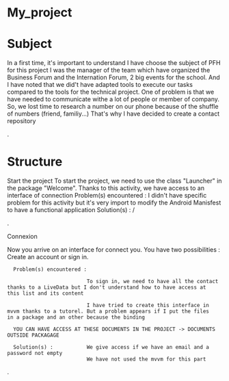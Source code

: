 # My_project

<h1>Subject</h1>

<p>In a first time, it's important to understand I have choose the subject of PFH for this project
I was the manager of the team which have organized the Business Forum and the Internation Forum, 2 big events for the school.
And I have noted that we did't have adapted tools to execute our tasks compared to the tools for the technical project.
One of problem is that we have needed to communicate withe a lot of people or member of company. So, we lost time to research a number on our phone because of the shuffle of numbers (friend, familiy...) That's why I have decided to create a contact repository </p>.

<h1>Structure</h1>

  <p>Start the project
  To start the project, we need to use the class "Launcher" in the package "Welcome". Thanks to this activity, we have access to an interface of connection
      Problem(s) encountered : I didn't have specific problem for this activity but it's very import to modify the Android Manisfest to                                    have a functional application
      Solution(s) :             /
</p>.

  <p>Connexion
  
   Now you arrive on an interface for connect you. You have two possibilities : Create an account or sign in.
   
      Problem(s) encountered : 
      
                              To sign in, we need to have all the contact thanks to a LiveData but I don't understand how to have access at                               this list and its content 
                              
                              I have tried to create this interface in mvvm thanks to a tutorel. But a problem appears if I put the files                                 in a package and an other because the binding
                              
      YOU CAN HAVE ACCESS AT THESE DOCUMENTS IN THE PROJECT -> DOCUMENTS OUTSIDE PACKAGAGE
      
      Solution(s) :           We give access if we have an email and a password not empty 
                              We have not used the mvvm for this part
</p>.


